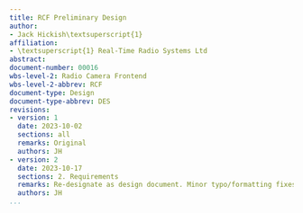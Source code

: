 ```yaml
---
title: RCF Preliminary Design
author:
- Jack Hickish\textsuperscript{1}
affiliation:
- \textsuperscript{1} Real-Time Radio Systems Ltd
abstract:
document-number: 00016
wbs-level-2: Radio Camera Frontend
wbs-level-2-abbrev: RCF
document-type: Design
document-type-abbrev: DES
revisions:
- version: 1
  date: 2023-10-02
  sections: all
  remarks: Original
  authors: JH
- version: 2
  date: 2023-10-17
  sections: 2. Requirements
  remarks: Re-designate as design document. Minor typo/formatting fixes. Add Beamforming requirement.
  authors: JH
...
```

